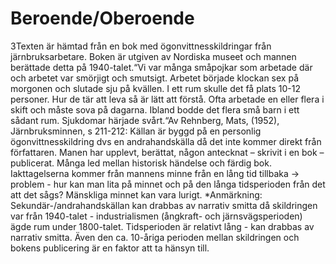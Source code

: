 # Beroende/Oberoende

3Texten är hämtad från en bok med ögonvittnesskildringar från järnbruksarbetare. Boken är utgiven av Nordiska museet och mannen berättade detta på 1940-talet.“Vi var många småpojkar som arbetade där och arbetet var smörjigt och smutsigt. Arbetet började klockan sex på morgonen och slutade sju på kvällen. I ett rum skulle det få plats 10-12 personer. Hur de tär att leva så är lätt att förstå. Ofta arbetade en eller flera i skift och måste sova på dagarna. Ibland bodde det flera små barn i ett sådant rum. Sjukdomar härjade svårt.“Av Rehnberg, Mats, (1952), Järnbruksminnen, s 211-212: Källan är byggd på en personlig ögonvittnesskildring dvs en andrahandskälla då det inte kommer direkt från författaren. Manen har upplevt, berättat, någon antecknat – skrivit i en bok – publicerat. Många led mellan historisk händelse och färdig bok. Iakttagelserna kommer från mannens minne från en lång tid tillbaka → problem - hur kan man lita på minnet och på den långa tidsperioden från det att det sågs? Mänskliga minnet kan vara lurigt. *Anmärkning: Sekundär-/andrahandskällan kan drabbas av narrativ smitta då skildringen var från 1940-talet - industrialismen (ångkraft- och järnsvägsperioden) ägde rum under 1800-talet. Tidsperioden är relativt lång - kan drabbas av narrativ smitta. Även den ca. 10-åriga perioden mellan skildringen och bokens publicering är en faktor att ta hänsyn till.